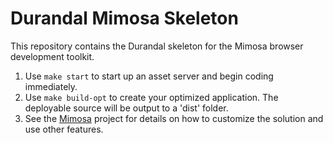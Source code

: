 Durandal Mimosa Skeleton
========================

This repository contains the Durandal skeleton for the Mimosa browser development toolkit.

1. Use `make start` to start up an asset server and begin coding immediately.
2. Use `make build-opt` to create your optimized application. The deployable source will be output to a 'dist' folder.
3. See the [Mimosa](http://mimosajs.com/) project for details on how to customize the solution and use other features.
